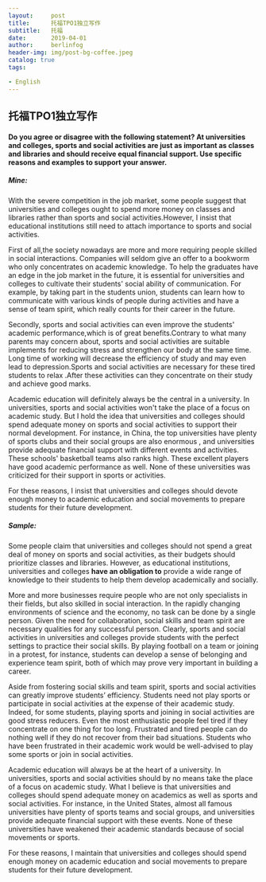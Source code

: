 ```yaml
---
layout:     post
title:      托福TPO1独立写作
subtitle:   托福
date:       2019-04-01
author:     berlinfog
header-img: img/post-bg-coffee.jpeg
catalog: true
tags:

- English
---
```


## 托福TPO1独立写作

#### Do you agree or disagree with the following statement? At universities and colleges, sports and social activities are just as important as classes and libraries and should receive equal financial support. Use specific reasons and examples to support your answer. 

##### Mine:

With the severe competition in the job market, some people suggest that universities and colleges ought to spend more money on classes and libraries rather than sports and social activities.However, I insist that educational institutions  still need to attach importance to sports and social activities.

 First of all,the society nowadays are more and more requiring people skilled in social interactions. Companies will seldom give an offer to a bookworm who only concentrates on academic  knowledge. To help the graduates have an edge in the job market in the future, it is essential for universities and  colleges to cultivate their students' social ability of communication.  For example, by taking part in the students union, students can learn how to communicate with various kinds of people during activities and have a sense of team spirit, which really counts for their career in the future.

Secondly, sports and social activities can even improve the students' academic performance,which is of great benefits.Contrary to what many parents may concern about, sports and social activities are suitable implements for reducing stress and  strengthen our body at the same time. Long time of working will decrease the efficiency of study and may even lead to depression.Sports and social activities  are necessary for these tired students to relax .After these activities can they concentrate on their study and achieve good marks.

Academic education will definitely always  be the central in a university. In universities, sports and social activities won't take the place of a focus on academic study. But I hold the idea that 
universities and colleges should spend adequate money on sports and social activities to support their normal development. For instance, in China, the top universities have plenty of sports 
clubs and their social groups are also enormous , and universities provide adequate financial support with different events and activities. These schools' basketball teams also ranks high.  These  excellent players have good academic performance as well. None of these universities was criticized for their support in sports or activities.  

For these reasons, I insist that universities and colleges should devote enough money to academic education and social movements to prepare students for their future development.



##### Sample: 

Some people claim that universities and colleges should not spend a great deal of money on sports 
and social activities, as their budgets should prioritize classes and libraries. However, as educational 
institutions, universities and colleges **have an obligation to** provide a wide range of knowledge to 
their students to help them develop academically and socially.  

More and more businesses require people who are not only specialists in their fields, but also skilled 
in social interaction. In the rapidly changing environments of science and the economy, no task can 
be done by a single person. Given the need for collaboration, social skills and team spirit are 
necessary qualities for any successful person. Clearly, sports and social activities in universities and 
colleges provide students with the perfect settings to practice their social skills. By playing football on a team or joining in a protest, for instance, students can develop a sense of belonging and experience team spirit, both of which may prove very important in building a career.  

Aside from fostering social skills and team spirit, sports and social activities can greatly improve 
students’ efficiency. Students need not play sports or participate in social activities at the expense of their academic study. Indeed, for some students, playing sports and joining in social activities are 
good stress reducers. Even the most enthusiastic people feel tired if they concentrate on one thing 
for too long. Frustrated and tired people can do nothing well if they do not recover from their bad 
situations. Students who have been frustrated in their academic work would be well-advised to play 
some sports or join in social activities.  

Academic education will always be at the heart of a university. In universities, sports and social 
activities should by no means take the place of a focus on academic study. What I believe is that 
universities and colleges should spend adequate money on academics as well as sports and social activities. For instance, in the United States, almost all famous universities have plenty of sports 
teams and social groups, and universities provide adequate financial support with these events. None of these universities have weakened their academic standards because of social movements or 
sports.  

For these reasons, I maintain that universities and colleges should spend enough money on academic education and social movements to prepare students for their future development.